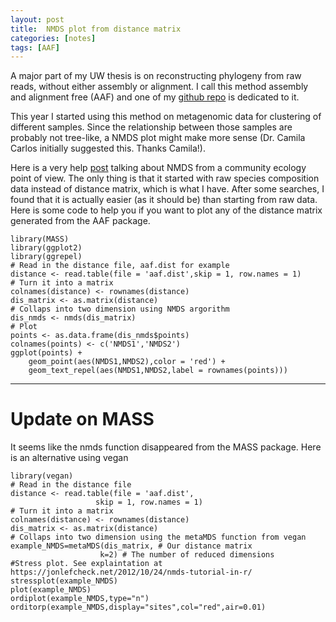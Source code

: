```yaml
---
layout: post
title:  NMDS plot from distance matrix
categories: [notes]
tags: [AAF]
---
```


A major part of my UW thesis is on reconstructing phylogeny from raw reads, without either assembly or alignment. I call this method assembly and alignment free (AAF) and one of my [github repo](https://github.com/fanhuan/AAF) is dedicated to it.

This year I started using this method on metagenomic data for clustering of different samples. Since the relationship between those samples are probably not tree-like, a NMDS plot might make more sense (Dr. Camila Carlos initially suggested this. Thanks Camila!).

Here is a very help [post](https://jonlefcheck.net/2012/10/24/nmds-tutorial-in-r/) talking about NMDS from a community ecology point of view. The only thing is that it started with raw species composition data instead of distance matrix, which is what I have. After some searches, I found that it is actually easier (as it should be) than starting from raw data. Here is some code to help you if you want to plot any of the distance matrix generated from the AAF package.

	library(MASS)
	library(ggplot2)
	library(ggrepel)
	# Read in the distance file, aaf.dist for example
	distance <- read.table(file = 'aaf.dist',skip = 1, row.names = 1)
	# Turn it into a matrix
	colnames(distance) <- rownames(distance)
	dis_matrix <- as.matrix(distance)
	# Collaps into two dimension using NMDS argorithm
	dis_nmds <- nmds(dis_matrix)
	# Plot 
	points <- as.data.frame(dis_nmds$points)
	colnames(points) <- c('NMDS1','NMDS2')
	ggplot(points) +
  		geom_point(aes(NMDS1,NMDS2),color = 'red') + 
  		geom_text_repel(aes(NMDS1,NMDS2,label = rownames(points)))
  		
---
# Update on MASS
It seems like the nmds function disappeared from the MASS package. Here is an alternative using vegan

	library(vegan)
	# Read in the distance file
	distance <- read.table(file = 'aaf.dist',
                       skip = 1, row.names = 1)
	# Turn it into a matrix
	colnames(distance) <- rownames(distance)
	dis_matrix <- as.matrix(distance)
	# Collaps into two dimension using the metaMDS function from vegan
	example_NMDS=metaMDS(dis_matrix, # Our distance matrix
                        k=2) # The number of reduced dimensions
	#Stress plot. See explaintation at https://jonlefcheck.net/2012/10/24/nmds-tutorial-in-r/
	stressplot(example_NMDS)
	plot(example_NMDS)
	ordiplot(example_NMDS,type="n")
	orditorp(example_NMDS,display="sites",col="red",air=0.01)
  
  		
   